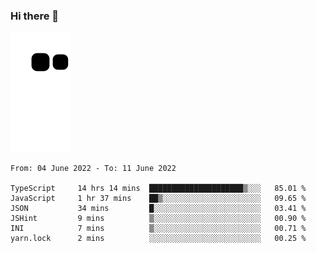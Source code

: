 ### Hi there 👋
![Alt text](https://raw.githubusercontent.com/romain22222/romain22222/output/github-contribution-grid-snake.svg)

<!--START_SECTION:waka-->

```text
From: 04 June 2022 - To: 11 June 2022

TypeScript     14 hrs 14 mins  █████████████████████▒░░░   85.01 %
JavaScript     1 hr 37 mins    ██▒░░░░░░░░░░░░░░░░░░░░░░   09.65 %
JSON           34 mins         █░░░░░░░░░░░░░░░░░░░░░░░░   03.41 %
JSHint         9 mins          ▒░░░░░░░░░░░░░░░░░░░░░░░░   00.90 %
INI            7 mins          ▒░░░░░░░░░░░░░░░░░░░░░░░░   00.71 %
yarn.lock      2 mins          ░░░░░░░░░░░░░░░░░░░░░░░░░   00.25 %
```

<!--END_SECTION:waka-->
<!--
**romain22222/romain22222** is a ✨ _special_ ✨ repository because its `README.md` (this file) appears on your GitHub profile.

Here are some ideas to get you started:

- 🔭 I’m currently working on ...
- 🌱 I’m currently learning ...
- 👯 I’m looking to collaborate on ...
- 🤔 I’m looking for help with ...
- 💬 Ask me about ...
- 📫 How to reach me: ...
- 😄 Pronouns: ...
- ⚡ Fun fact: ...
-->
